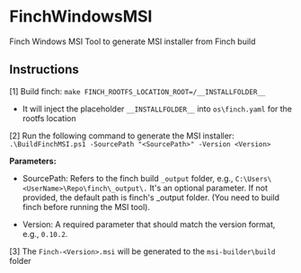 # FinchWindowsMSI

Finch Windows MSI Tool to generate MSI installer from Finch build

## Instructions

[1] Build finch:  `make FINCH_ROOTFS_LOCATION_ROOT=/__INSTALLFOLDER__`

- It will inject the placeholder `__INSTALLFOLDER__` into `os\finch.yaml` for the rootfs location

[2] Run the following command to generate the MSI installer:
`.\BuildFinchMSI.ps1 -SourcePath "<SourcePath>" -Version <Version>`

**Parameters:**

- SourcePath: Refers to the finch build `_output` folder, e.g., `C:\Users\<UserName>\Repo\finch\_output\.` It's an optional parameter. If not provided, the default path is finch's _output folder. (You need to build finch before running the MSI tool).

- Version: A required parameter that should match the version format, e.g., `0.10.2`.

[3] The `Finch-<Version>.msi` will be generated to the `msi-builder\build` folder
